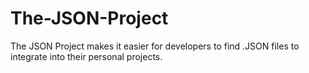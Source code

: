 # The-JSON-Project
The JSON Project makes it easier for developers to find .JSON files to integrate into their personal projects.
